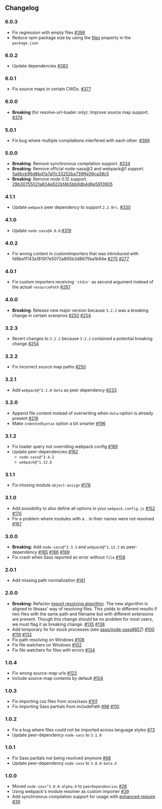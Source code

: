 Changelog
---------

### 6.0.3

- Fix regression with empty files [#398](https://github.com/webpack-contrib/sass-loader/pull/398)
- Reduce npm package size by using the [files](https://docs.npmjs.com/files/package.json#files) property in the `package.json`

### 6.0.2

- Update dependencies [#383](https://github.com/webpack-contrib/sass-loader/pull/383)

### 6.0.1

- Fix source maps in certain CWDs. [#377](https://github.com/webpack-contrib/sass-loader/pull/377)

### 6.0.0

- **Breaking** (for resolve-url-loader only): Improve source map support. [#374](https://github.com/webpack-contrib/sass-loader/issues/374)

### 5.0.1

- Fix bug where multiple compilations interfered with each other. [#369](https://github.com/webpack-contrib/sass-loader/pull/369)

### 5.0.0

- **Breaking**: Remove synchronous compilation support. [#334](https://github.com/webpack-contrib/sass-loader/pull/334)
- **Breaking**: Remove official node-sass@3 and webpack@1 support. [5a6bcb96d8bd7a7a11c33252ba739ffe09ca38c5](https://github.com/webpack-contrib/sass-loader/commit/5a6bcb96d8bd7a7a11c33252ba739ffe09ca38c5)
- **Breaking**: Remove node 0.12 support. [29b30755021a834e622bf4b5bb9db4d6e5913905](https://github.com/webpack-contrib/sass-loader/commit/29b30755021a834e622bf4b5bb9db4d6e5913905)

### 4.1.1

- Update `webpack` peer dependency to support `2.2.0rc`. [#330](https://github.com/webpack-contrib/sass-loader/pull/330)

### 4.1.0

- Update `node-sass@4.0.0` [#319](https://github.com/webpack-contrib/sass-loader/pull/319)

### 4.0.2

- Fix wrong context in customImporters that was introduced with fd6be1f143a1810f7e5072a865b3d8675ba1b94e [#275](https://github.com/webpack-contrib/sass-loader/issues/275) [#277](https://github.com/webpack-contrib/sass-loader/pull/277)

### 4.0.1

- Fix custom importers receiving `'stdin'` as second argument instead of the actual `resourcePath` [#267](https://github.com/webpack-contrib/sass-loader/pull/267)

### 4.0.0

- **Breaking**: Release new major version because `3.2.2` was a breaking change in certain scenarios [#250](https://github.com/webpack-contrib/sass-loader/pull/250) [#254](https://github.com/webpack-contrib/sass-loader/issues/254)

### 3.2.3

- Revert changes to `3.2.1` because `3.2.2` contained a potential breaking change [#254](https://github.com/webpack-contrib/sass-loader/issues/254)

### 3.2.2

- Fix incorrect source map paths [#250](https://github.com/webpack-contrib/sass-loader/pull/250)

### 3.2.1

- Add `webpack@^2.1.0-beta` as peer dependency [#233](https://github.com/webpack-contrib/sass-loader/pull/233)

### 3.2.0

- Append file content instead of overwriting when `data`-option is already present [#216](https://github.com/webpack-contrib/sass-loader/pull/216)
- Make `indentedSyntax` option a bit smarter [#196](https://github.com/webpack-contrib/sass-loader/pull/196)

### 3.1.2

- Fix loader query not overriding webpack config [#189](https://github.com/webpack-contrib/sass-loader/pull/189)
- Update peer-dependencies [#182](https://github.com/webpack-contrib/sass-loader/pull/182)
  - `node-sass@^3.4.2`
  - `webpack@^1.12.6`

### 3.1.1

- Fix missing module `object-assign` [#178](https://github.com/webpack-contrib/sass-loader/issues/178)

### 3.1.0

- Add possibility to also define all options in your `webpack.config.js` [#152](https://github.com/webpack-contrib/sass-loader/pull/152) [#170](https://github.com/webpack-contrib/sass-loader/pull/170)
- Fix a problem where modules with a `.` in their names were not resolved [#167](https://github.com/webpack-contrib/sass-loader/issues/167)

### 3.0.0

- **Breaking:** Add `node-sass@^3.3.3` and `webpack@^1.12.2` as peer-dependency [#165](https://github.com/webpack-contrib/sass-loader/pull/165) [#166](https://github.com/webpack-contrib/sass-loader/pull/166) [#169](https://github.com/webpack-contrib/sass-loader/pull/169)
- Fix crash when Sass reported an error without `file` [#158](https://github.com/webpack-contrib/sass-loader/pull/158)

### 2.0.1

- Add missing path normalization [#141](https://github.com/webpack-contrib/sass-loader/pull/141)

### 2.0.0

- **Breaking:** Refactor [import resolving algorithm](https://github.com/webpack-contrib/sass-loader/blob/089c52dc9bd02ec67fb5c65c2c226f43710f231c/index.js#L293-L348). The new algorithm is aligned to libsass' way of resolving files. This yields to different results if two files with the same path and filename but with different extensions are present. Though this change should be no problem for most users, we must flag it as breaking change. [#135](https://github.com/webpack-contrib/sass-loader/issues/135) [#138](https://github.com/webpack-contrib/sass-loader/issues/138)
- Add temporary fix for stuck processes (see [sass/node-sass#857](https://github.com/sass/node-sass/issues/857)) [#100](https://github.com/webpack-contrib/sass-loader/issues/100) [#119](https://github.com/webpack-contrib/sass-loader/issues/119) [#132](https://github.com/webpack-contrib/sass-loader/pull/132)
- Fix path resolving on Windows [#108](https://github.com/webpack-contrib/sass-loader/issues/108)
- Fix file watchers on Windows [#102](https://github.com/webpack-contrib/sass-loader/issues/102)
- Fix file watchers for files with errors [#134](https://github.com/webpack-contrib/sass-loader/pull/134)

### 1.0.4

- Fix wrong source-map urls [#123](https://github.com/webpack-contrib/sass-loader/pull/123)
- Include source-map contents by default [#104](https://github.com/webpack-contrib/sass-loader/pull/104)

### 1.0.3

- Fix importing css files from scss/sass [#101](https://github.com/webpack-contrib/sass-loader/issues/101)
- Fix importing Sass partials from includePath [#98](https://github.com/webpack-contrib/sass-loader/issues/98) [#110](https://github.com/webpack-contrib/sass-loader/issues/110)

### 1.0.2

- Fix a bug where files could not be imported across language styles [#73](https://github.com/webpack-contrib/sass-loader/issues/73)
- Update peer-dependency `node-sass` to `3.1.0`

### 1.0.1

- Fix Sass partials not being resolved anymore [#68](https://github.com/webpack-contrib/sass-loader/issues/68)
- Update peer-dependency `node-sass` to `3.0.0-beta.4`

### 1.0.0

- Moved `node-sass^3.0.0-alpha.0` to `peerDependencies` [#28](https://github.com/webpack-contrib/sass-loader/issues/28)
- Using webpack's module resolver as custom importer [#39](https://github.com/webpack-contrib/sass-loader/issues/31)
- Add synchronous compilation support for usage with [enhanced-require](https://github.com/webpack/enhanced-require) [#39](https://github.com/webpack-contrib/sass-loader/pull/39)
